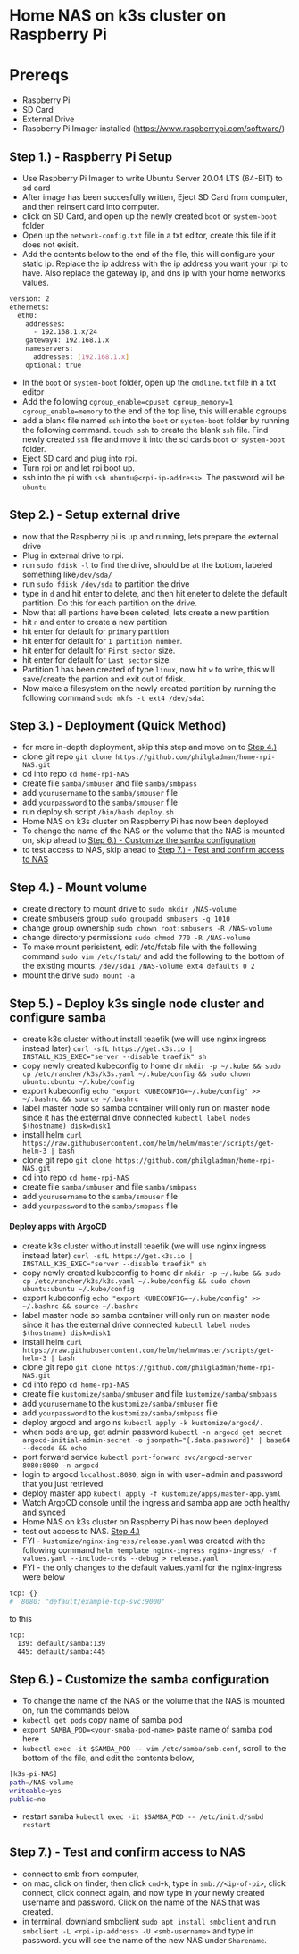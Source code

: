 # Home NAS on k3s cluster on Raspberry Pi

# Prereqs
- Raspberry Pi
- SD Card
- External Drive
- Raspberry Pi Imager installed (https://www.raspberrypi.com/software/)

## Step 1.) - Raspberry Pi Setup
- Use Raspberry Pi Imager to write Ubuntu Server 20.04 LTS (64-BIT) to sd card
- After image has been succesfully written, Eject SD Card from computer, and then reinsert card into computer.
- click on SD Card, and open up the newly created `boot` or `system-boot` folder
- Open up the `network-config.txt` file in a txt editor, create this file if it does not exisit.
- Add the contents below to the end of the file, this will configure your static ip. Replace the ip address with the ip address you want your rpi to have. Also replace the gateway ip, and dns ip with your home networks values.

```bash
version: 2
ethernets:
  eth0:
    addresses:
      - 192.168.1.x/24
    gateway4: 192.168.1.x
    nameservers:
      addresses: [192.168.1.x]
    optional: true
```

- In the `boot`  or `system-boot` folder, open up the `cmdline.txt` file in a txt editor
- Add the following `cgroup_enable=cpuset cgroup_memory=1 cgroup_enable=memory` to the end of the top line, this will enable cgroups
- add a blank file named `ssh` into the `boot` or `system-boot` folder by running the following command. `touch ssh` to create the blank `ssh` file. Find newly created `ssh` file and move it into the sd cards `boot` or `system-boot` folder.
- Eject SD card and plug into rpi.
- Turn rpi on and let rpi boot up.
- ssh into the pi with `ssh ubuntu@<rpi-ip-address>`. The password will be `ubuntu`

## Step 2.) - Setup external drive
- now that the Raspberry pi is up and running, lets prepare the external drive
- Plug in external drive to rpi.
- run `sudo fdisk -l` to find the drive, should be at the bottom, labeled something like`/dev/sda/`
- run `sudo fdisk /dev/sda` to partition the drive
- type in `d` and hit enter to delete, and then hit eneter to delete the default partition. Do this for each partition on the drive.
- Now that all partions have been deleted, lets create a new partition.
- hit `n` and enter to create a new partition
- hit enter for default for `primary` partition
- hit enter for default for `1 partition number`.
- hit enter for default for `First sector` size.
- hit enter for default for `Last sector` size.
- Partition 1 has been created of type `linux`, now hit `w` to write, this will save/create the partion and exit out of fdisk.
- Now make a filesystem on the newly created partition by running the following command `sudo mkfs -t ext4 /dev/sda1`

## Step 3.) - Deployment (Quick Method)
- for more in-depth deployment, skip this step and move on to [Step 4.)](/README.md#step-4---mount-volume)
- clone git repo `git clone https://github.com/philgladman/home-rpi-NAS.git`
- cd into repo `cd home-rpi-NAS`
- create file `samba/smbuser` and file `samba/smbpass`
- add `yourusername` to the `samba/smbuser` file
- add `yourpassword` to the `samba/smbuser` file
- run deploy.sh script `/bin/bash deploy.sh`
- Home NAS on k3s cluster on Raspberry Pi has now been deployed
- To change the name of the NAS or the volume that the NAS is mounted on, skip ahead to [Step 6.) - Customize the samba configuration](/README.md#step-6---customize-the-samba-configuration)
- to test access to NAS, skip ahead to [Step 7.) - Test and confirm access to NAS](/README.md#step-7---test-and-confirm-access-to-nas)

## Step 4.) - Mount volume
- create directory to mount drive to `sudo mkdir /NAS-volume`
- create smbusers group `sudo groupadd smbusers -g 1010`
- change group ownership `sudo chown root:smbusers -R /NAS-volume`
- change directory permissions `sudo chmod 770 -R /NAS-volume`
- To make mount perisistent, edit /etc/fstab file with the following command `sudo vim /etc/fstab/` and add the following to the bottom of the existing mounts. `/dev/sda1 /NAS-volume ext4 defaults 0 2`
- mount the drive `sudo mount -a`

## Step 5.) - Deploy k3s single node cluster and configure samba
- create k3s cluster without install teaefik (we will use nginx ingress instead later) `curl -sfL https://get.k3s.io | INSTALL_K3S_EXEC="server --disable traefik" sh`
- copy newly created kubeconfig to home dir `mkdir -p ~/.kube && sudo cp /etc/rancher/k3s/k3s.yaml ~/.kube/config && sudo chown ubuntu:ubuntu ~/.kube/config`
- export kubeconfig `echo "export KUBECONFIG=~/.kube/config" >> ~/.bashrc && source ~/.bashrc`
- label master node so samba container will only run on master node since it has the external drive connected `kubectl label nodes $(hostname) disk=disk1`
- install helm `curl https://raw.githubusercontent.com/helm/helm/master/scripts/get-helm-3 | bash`
- clone git repo `git clone https://github.com/philgladman/home-rpi-NAS.git`
- cd into repo `cd home-rpi-NAS`
- create file `samba/smbuser` and file `samba/smbpass`
- add `yourusername` to the `samba/smbuser` file
- add `yourpassword` to the `samba/smbpass` file

#### Deploy apps with ArgoCD
- create k3s cluster without install teaefik (we will use nginx ingress instead later) `curl -sfL https://get.k3s.io | INSTALL_K3S_EXEC="server --disable traefik" sh`
- copy newly created kubeconfig to home dir `mkdir -p ~/.kube && sudo cp /etc/rancher/k3s/k3s.yaml ~/.kube/config && sudo chown ubuntu:ubuntu ~/.kube/config`
- export kubeconfig `echo "export KUBECONFIG=~/.kube/config" >> ~/.bashrc && source ~/.bashrc`
- label master node so samba container will only run on master node since it has the external drive connected `kubectl label nodes $(hostname) disk=disk1`
- install helm `curl https://raw.githubusercontent.com/helm/helm/master/scripts/get-helm-3 | bash`
- clone git repo `git clone https://github.com/philgladman/home-rpi-NAS.git`
- cd into repo `cd home-rpi-NAS`
- create file `kustomize/samba/smbuser` and file `kustomize/samba/smbpass`
- add `yourusername` to the `kustomize/samba/smbuser` file
- add `yourpassword` to the `kustomize/samba/smbpass` file
- deploy argocd and argo ns `kubectl apply -k kustomize/argocd/.`
- when pods are up, get admin password `kubectl -n argocd get secret argocd-initial-admin-secret -o jsonpath="{.data.password}" | base64 --decode && echo`
- port forward service `kubectl port-forward svc/argocd-server 8080:8080 -n argocd`
- login to argocd `localhost:8080`, sign in with user=admin and password that you just retrieved
- deploy master app `kubectl apply -f kustomize/apps/master-app.yaml`
- Watch ArgoCD console until the ingress and samba app are both healthy and synced
- Home NAS on k3s cluster on Raspberry Pi has now been deployed
- test out access to NAS. [Step 4.)](/README.md#step-7---test-and-confirm-access-to-NAS)
- FYI - `kustomize/nginx-ingress/release.yaml` was created with the following command `helm template nginx-ingress nginx-ingress/ -f values.yaml --include-crds --debug > release.yaml`
- FYI - the only changes to the default values.yaml for the nginx-ingress were below
```bash
tcp: {}
#  8080: "default/example-tcp-svc:9000"
```
to this
```bash
tcp: 
  139: default/samba:139
  445: default/samba:445
```

## Step 6.) - Customize the samba configuration
- To change the name of the NAS or the volume that the NAS is mounted on, run the commands below
- `kubectl get pods` copy name of samba pod
- `export SAMBA_POD=<your-smaba-pod-name>` paste name of samba pod here
- `kubectl exec -it $SAMBA_POD -- vim /etc/samba/smb.conf`, scroll to the bottom of the file, and edit the contents below,

```bash
[k3s-pi-NAS]
path=/NAS-volume
writeable=yes
public=no
```

- restart samba `kubectl exec -it $SAMBA_POD -- /etc/init.d/smbd restart`

## Step 7.) - Test and confirm access to NAS
- connect to smb from computer,
- on mac, click on finder, then click `cmd+k`, type in `smb://<ip-of-pi>`, click connect, click connect again, and now type in your newly created username and password. Click on the name of the NAS that was created.
- in terminal, downland smbclient `sudo apt install smbclient` and run `smbclient -L <rpi-ip-address> -U <smb-username>` and type in password. you will see the name of the new NAS under `Sharename`.
